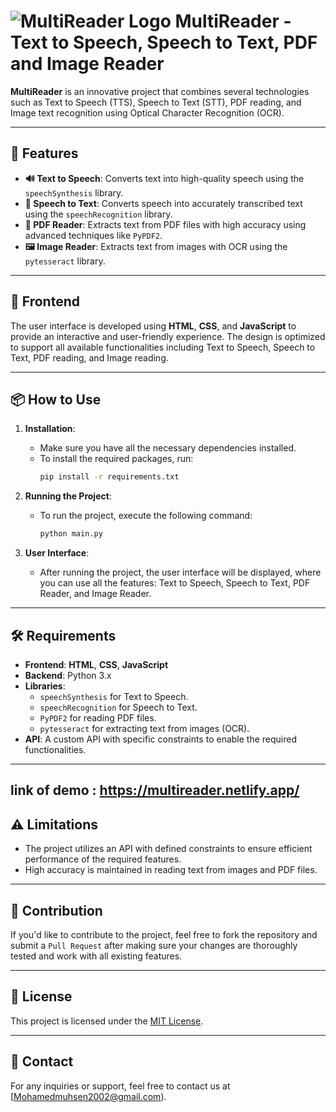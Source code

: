 # ![MultiReader Logo](https://via.placeholder.com/150) MultiReader - Text to Speech, Speech to Text, PDF and Image Reader

**MultiReader** is an innovative project that combines several technologies such as Text to Speech (TTS), Speech to Text (STT), PDF reading, and Image text recognition using Optical Character Recognition (OCR).

---

## 🚀 Features
- **🔊 Text to Speech**: Converts text into high-quality speech using the `speechSynthesis` library.
- **🎤 Speech to Text**: Converts speech into accurately transcribed text using the `speechRecognition` library.
- **📄 PDF Reader**: Extracts text from PDF files with high accuracy using advanced techniques like `PyPDF2`.
- **🖼️ Image Reader**: Extracts text from images with OCR using the `pytesseract` library.

---

## 🎨 Frontend

The user interface is developed using **HTML**, **CSS**, and **JavaScript** to provide an interactive and user-friendly experience. The design is optimized to support all available functionalities including Text to Speech, Speech to Text, PDF reading, and Image reading.

---

## 📦 How to Use

1. **Installation**:
   - Make sure you have all the necessary dependencies installed.
   - To install the required packages, run:
     ```bash
     pip install -r requirements.txt
     ```

2. **Running the Project**:
   - To run the project, execute the following command:
     ```bash
     python main.py
     ```

3. **User Interface**:
   - After running the project, the user interface will be displayed, where you can use all the features: Text to Speech, Speech to Text, PDF Reader, and Image Reader.

---

## 🛠️ Requirements
- **Frontend**: **HTML**, **CSS**, **JavaScript**
- **Backend**: Python 3.x
- **Libraries**:
  - `speechSynthesis` for Text to Speech.
  - `speechRecognition` for Speech to Text.
  - `PyPDF2` for reading PDF files.
  - `pytesseract` for extracting text from images (OCR).
- **API**: A custom API with specific constraints to enable the required functionalities.

---
## link of demo : https://multireader.netlify.app/

## ⚠️ Limitations
- The project utilizes an API with defined constraints to ensure efficient performance of the required features.
- High accuracy is maintained in reading text from images and PDF files.

---

## 🤝 Contribution

If you'd like to contribute to the project, feel free to fork the repository and submit a `Pull Request` after making sure your changes are thoroughly tested and work with all existing features.

---

## 📄 License

This project is licensed under the [MIT License](LICENSE).

---

## 📧 Contact

For any inquiries or support, feel free to contact us at [Mohamedmuhsen2002@gmail.com).
